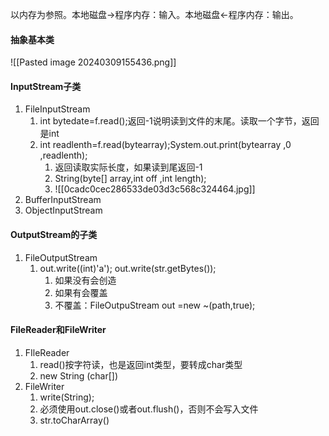 以内存为参照。本地磁盘->程序内存：输入。本地磁盘<-程序内存：输出。
#### 抽象基本类
![[Pasted image 20240309155436.png]]
#### InputStream子类
1. FileInputStream
	1. int bytedate=f.read();返回-1说明读到文件的末尾。读取一个字节，返回是int
	2. int readlenth=f.read(bytearray);System.out.print(bytearray ,0 ,readlenth);
		1. 返回读取实际长度，如果读到尾返回-1
		2. String(byte[] array,int off ,int length);
		3. ![[0cadc0cec286533de03d3c568c324464.jpg]]
2. BufferInputStream
3. ObjectInputStream
#### OutputStream的子类
1. FileOutputStream
	1. out.write((int)'a'); out.write(str.getBytes());
		1. 如果没有会创造
		2. 如果有会覆盖
		3. 不覆盖：FileOutpuStream out =new ~(path,true);
#### FileReader和FileWriter
1. FIleReader
	1. read()按字符读，也是返回int类型，要转成char类型
	2. new String (char[])
2. FileWriter
	1. write(String);
	2. 必须使用out.close()或者out.flush()，否则不会写入文件
	3. str.toCharArray()
